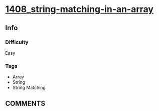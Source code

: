 # [1408_string-matching-in-an-array](https://leetcode.com/problems/string-matching-in-an-array)

## Info

### Difficulty

Easy

### Tags

- Array
- String
- String Matching

## __COMMENTS__

> 
